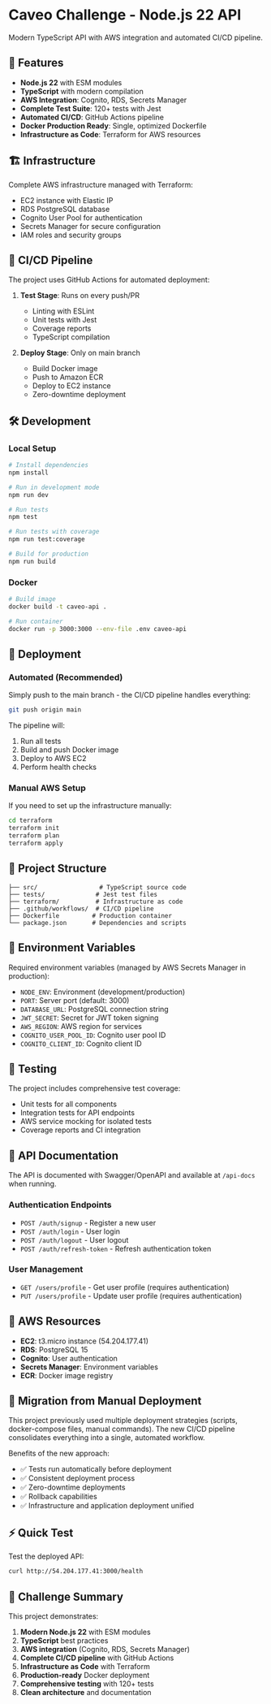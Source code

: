 # Caveo Challenge - Node.js 22 API

Modern TypeScript API with AWS integration and automated CI/CD pipeline.

## 🚀 Features

- **Node.js 22** with ESM modules
- **TypeScript** with modern compilation
- **AWS Integration**: Cognito, RDS, Secrets Manager
- **Complete Test Suite**: 120+ tests with Jest
- **Automated CI/CD**: GitHub Actions pipeline
- **Docker Production Ready**: Single, optimized Dockerfile
- **Infrastructure as Code**: Terraform for AWS resources

## 🏗️ Infrastructure

Complete AWS infrastructure managed with Terraform:
- EC2 instance with Elastic IP
- RDS PostgreSQL database
- Cognito User Pool for authentication
- Secrets Manager for secure configuration
- IAM roles and security groups

## 🔄 CI/CD Pipeline

The project uses GitHub Actions for automated deployment:

1. **Test Stage**: Runs on every push/PR
   - Linting with ESLint
   - Unit tests with Jest
   - Coverage reports
   - TypeScript compilation

2. **Deploy Stage**: Only on main branch
   - Build Docker image
   - Push to Amazon ECR
   - Deploy to EC2 instance
   - Zero-downtime deployment

## 🛠️ Development

### Local Setup

```bash
# Install dependencies
npm install

# Run in development mode
npm run dev

# Run tests
npm test

# Run tests with coverage
npm run test:coverage

# Build for production
npm run build
```

### Docker

```bash
# Build image
docker build -t caveo-api .

# Run container
docker run -p 3000:3000 --env-file .env caveo-api
```

## 🚀 Deployment

### Automated (Recommended)

Simply push to the main branch - the CI/CD pipeline handles everything:

```bash
git push origin main
```

The pipeline will:
1. Run all tests
2. Build and push Docker image
3. Deploy to AWS EC2
4. Perform health checks

### Manual AWS Setup

If you need to set up the infrastructure manually:

```bash
cd terraform
terraform init
terraform plan
terraform apply
```

## 📁 Project Structure

```
├── src/                 # TypeScript source code
├── tests/              # Jest test files
├── terraform/          # Infrastructure as code
├── .github/workflows/  # CI/CD pipeline
├── Dockerfile         # Production container
└── package.json       # Dependencies and scripts
```

## 🔧 Environment Variables

Required environment variables (managed by AWS Secrets Manager in production):

- `NODE_ENV`: Environment (development/production)
- `PORT`: Server port (default: 3000)
- `DATABASE_URL`: PostgreSQL connection string
- `JWT_SECRET`: Secret for JWT token signing
- `AWS_REGION`: AWS region for services
- `COGNITO_USER_POOL_ID`: Cognito user pool ID
- `COGNITO_CLIENT_ID`: Cognito client ID

## 🧪 Testing

The project includes comprehensive test coverage:
- Unit tests for all components
- Integration tests for API endpoints
- AWS service mocking for isolated tests
- Coverage reports and CI integration

## 📝 API Documentation

The API is documented with Swagger/OpenAPI and available at `/api-docs` when running.

### Authentication Endpoints

- `POST /auth/signup` - Register a new user
- `POST /auth/login` - User login
- `POST /auth/logout` - User logout
- `POST /auth/refresh-token` - Refresh authentication token

### User Management

- `GET /users/profile` - Get user profile (requires authentication)
- `PUT /users/profile` - Update user profile (requires authentication)

## 🏢 AWS Resources

- **EC2**: t3.micro instance (54.204.177.41)
- **RDS**: PostgreSQL 15
- **Cognito**: User authentication
- **Secrets Manager**: Environment variables
- **ECR**: Docker image registry

## 🔄 Migration from Manual Deployment

This project previously used multiple deployment strategies (scripts, docker-compose files, manual commands). The new CI/CD pipeline consolidates everything into a single, automated workflow.

Benefits of the new approach:
- ✅ Tests run automatically before deployment
- ✅ Consistent deployment process
- ✅ Zero-downtime deployments
- ✅ Rollback capabilities
- ✅ Infrastructure and application deployment unified

## ⚡ Quick Test

Test the deployed API:

```bash
curl http://54.204.177.41:3000/health
```

## 🎯 Challenge Summary

This project demonstrates:
1. **Modern Node.js 22** with ESM modules
2. **TypeScript** best practices
3. **AWS integration** (Cognito, RDS, Secrets Manager)
4. **Complete CI/CD pipeline** with GitHub Actions
5. **Infrastructure as Code** with Terraform
6. **Production-ready** Docker deployment
7. **Comprehensive testing** with 120+ tests
8. **Clean architecture** and documentation
